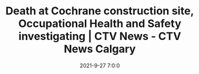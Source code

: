 ---
"title": "Death at Cochrane construction site, Occupational Health and Safety investigating | CTV News - CTV News Calgary"
"date": "2021-9-27 7:0:0"
"feed_name": "GOOGLENEWSCONSTRUCTION"
"feed_website": "https://news.google.com/search?q=construction%2Bincident&hl=en-US&gl=US&ceid=US:en"
"feed_rss": "https://news.google.com/rss/search?q=construction%2Bincident&hl=en-US&gl=US&ceid=US:en"
"link": "https://calgary.ctvnews.ca/worker-dies-at-construction-site-in-new-residential-development-in-cochrane-1.5602384"
"source": "{'href': 'https://calgary.ctvnews.ca', 'title': 'CTV News Calgary'}"
"file": "_posts/2021-1-1-9bff8b15cdde012840c112cda790f957f2b17ebe.md"
"accident": "0"
"drilling": "0"
"dead": "0"
"injured": "0"
"arrested": "0"
"place": "unknown place"
"where": "unknown site"
"causes": "unknown"
"place_uri": "unknown place"
---